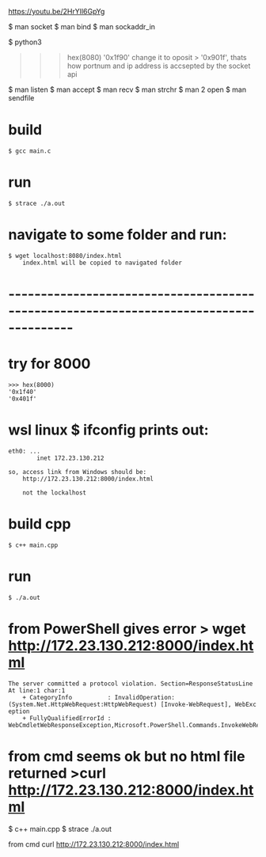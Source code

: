 https://youtu.be/2HrYIl6GpYg

$ man socket
$ man bind
$ man sockaddr_in

$ python3
>>> hex(8080)
'0x1f90'
        change it to oposit > '0x901f', thats how portnum and ip address is accsepted by the socket api

$ man listen
$ man accept
$ man recv
$ man strchr
$ man 2 open
$ man sendfile



# build
    $ gcc main.c
# run
    $ strace ./a.out


# navigate to some folder and run:
    $ wget localhost:8080/index.html
        index.html will be copied to navigated folder



# --------------------------------------------------------------------------------------
# 
# 



# try for 8000
    >>> hex(8000)
    '0x1f40'
    '0x401f'


# wsl linux $ ifconfig prints out:
    eth0: ...
            inet 172.23.130.212
    
    so, access link from Windows should be:
    	http://172.23.130.212:8000/index.html

        not the lockalhost

# build cpp
    $ c++ main.cpp
# run
    $ ./a.out


# from PowerShell gives error > wget http://172.23.130.212:8000/index.html
    The server committed a protocol violation. Section=ResponseStatusLine
    At line:1 char:1
        + CategoryInfo          : InvalidOperation: (System.Net.HttpWebRequest:HttpWebRequest) [Invoke-WebRequest], WebExc
    eption
        + FullyQualifiedErrorId : WebCmdletWebResponseException,Microsoft.PowerShell.Commands.InvokeWebRequestCommand

# from cmd seems ok but no html file returned >curl  http://172.23.130.212:8000/index.html




$ c++ main.cpp
$ strace ./a.out

from cmd
curl  http://172.23.130.212:8000/index.html
